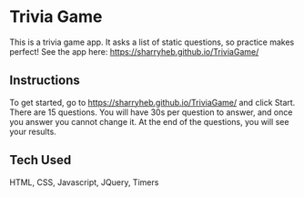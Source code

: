 # Trivia Game
This is a trivia game app. It asks a list of static questions, so practice makes perfect!
See the app here: https://sharryheb.github.io/TriviaGame/

## Instructions
To get started, go to https://sharryheb.github.io/TriviaGame/ and click Start. There are 15 questions. You will have 30s per question to answer, and once you answer you cannot change it. At the end of the questions, you will see your results. 

## Tech Used
HTML, CSS, Javascript, JQuery, Timers
